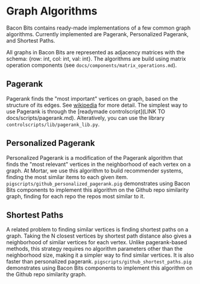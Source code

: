 # Graph Algorithms

Bacon Bits contains ready-made implementations of a few common graph algorithms. Currently implemented are Pagerank, Personalized Pagerank, and Shortest Paths.

All graphs in Bacon Bits are represented as adjacency matrices with the schema: {row: int, col: int, val: int}. The algorithms are build using matrix operation components (see `docs/components/matrix_operations.md`).

## Pagerank

Pagerank finds the "most important" vertices on graph, based on the structure of its edges. See [wikipedia](http://en.wikipedia.org/wiki/PageRank) for more detail. The simplest way to use Pagerank is through the [readymade controlscript](LINK TO docs/scripts/pagerank.md). Alteratively, you can use the library `controlscripts/lib/pagerank_lib.py`.

## Personalized Pagerank

Personalized Pagerank is a modification of the Pagerank algorithm that finds the "most relevant" vertices in the neighborhood of each vertex on a graph. At Mortar, we use this algorithm to build recommender systems, finding the most similar items to each given item. `pigscripts/github_personalized_pagerank.pig` demonstrates using Bacon Bits components to implement this algorithm on the Github repo similarity graph, finding for each repo the repos most similar to it.

## Shortest Paths

A related problem to finding similar vertices is finding shortest paths on a graph. Taking the N closest vertices by shortest path distance also gives a neighborhood of similar vertices for each vertex. Unlike pagerank-based methods, this strategy requires no algorithm parameters other than the neighborhood size, making it a simpler way to find similar vertices. It is also faster than personalized pagerank. `pigscripts/github_shortest_paths.pig` demonstrates using Bacon Bits components to implement this algorithm on the Github repo similarity graph.
